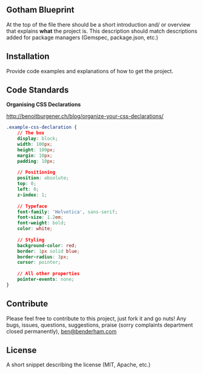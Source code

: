 ## Gotham Blueprint

At the top of the file there should be a short introduction and/ or overview that explains **what** the project is. This description should match descriptions added for package managers (Gemspec, package.json, etc.)

## Installation

Provide code examples and explanations of how to get the project.

## Code Standards

**Organising CSS Declarations**

http://benoitburgener.ch/blog/organize-your-css-declarations/

````css
.example-css-declaration {
	// The box
	display: block;
	width: 100px;
	height: 100px;
	margin: 10px;
	padding: 10px;
	
	// Positioning
	position: absolute;
	top: 0;
	left: 0;
	z-index: 1;
	
	// Typeface
	font-family: 'Helvetica', sans-serif;
	font-size: 1.2em;
	font-weight: bold;
	color: white;
	
	// Styling
	background-color: red;
	border: 1px solid blue;
	border-radius: 3px;
	cursor: pointer;
	
	// All other properties
	pointer-events: none;
}
````

## Contribute

Please feel free to contribute to this project, just fork it and go nuts!
Any bugs, issues, questions, suggestions, praise (sorry complaints department closed permanently), ben@benderham.com

## License

A short snippet describing the license (MIT, Apache, etc.)
